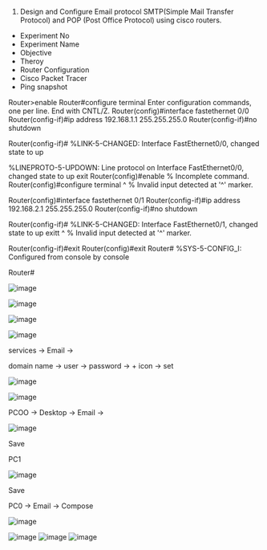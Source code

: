 1. Design and Configure Email protocol SMTP(Simple Mail Transfer Protocol) and POP (Post Office Protocol) using cisco routers.

- Experiment No
- Experiment Name
- Objective
- Theroy
- Router Configuration
- Cisco Packet Tracer
- Ping snapshot



Router>enable
Router#configure terminal
Enter configuration commands, one per line.  End with CNTL/Z.
Router(config)#interface fastethernet 0/0
Router(config-if)#ip address 192.168.1.1 255.255.255.0
Router(config-if)#no shutdown

Router(config-if)#
%LINK-5-CHANGED: Interface FastEthernet0/0, changed state to up

%LINEPROTO-5-UPDOWN: Line protocol on Interface FastEthernet0/0, changed state to up
exit
Router(config)#enable
% Incomplete command.
Router(config)#configure terminal
                     ^
% Invalid input detected at '^' marker.
	
Router(config)#interface fastethernet 0/1
Router(config-if)#ip address 192.168.2.1 255.255.255.0
Router(config-if)#no shutdown

Router(config-if)#
%LINK-5-CHANGED: Interface FastEthernet0/1, changed state to up
exitt
                      ^
% Invalid input detected at '^' marker.
	
Router(config-if)#exit
Router(config)#exit
Router#
%SYS-5-CONFIG_I: Configured from console by console

Router#

![image](https://user-images.githubusercontent.com/47166768/222942972-6b7a2555-b430-459e-abd8-dfe0928af745.png)



![image](https://user-images.githubusercontent.com/47166768/222943003-41bc0cbd-712b-405d-8b48-cf623f4d0fb4.png)

![image](https://user-images.githubusercontent.com/47166768/222943035-9ef126dc-718f-4465-a7ed-ad7bd992923e.png)

![image](https://user-images.githubusercontent.com/47166768/222943069-14c711ee-f9f6-43d7-9351-9aa8823a66ea.png)



services -> Email -> 

domain name -> user -> password -> + icon -> set 

![image](https://user-images.githubusercontent.com/47166768/222943161-e2943b2a-aa79-4773-80c1-dcb63e8266a4.png)

![image](https://user-images.githubusercontent.com/47166768/222943193-6d59bf51-c00f-4580-8ab7-101bdf03a799.png)

PCOO -> Desktop -> Email -> 

![image](https://user-images.githubusercontent.com/47166768/222943258-a2283006-9fd4-4afb-9b8d-ee5140b94db4.png)

Save

PC1

![image](https://user-images.githubusercontent.com/47166768/222943302-18f1dd2a-a998-43cb-8846-7458d7322867.png)

Save

PC0 -> Email -> Compose 

![image](https://user-images.githubusercontent.com/47166768/222943343-a10eb41b-32f0-4833-a88f-1c5291768086.png)


![image](https://user-images.githubusercontent.com/47166768/222943385-ea24cce5-b79a-4928-bf87-7c92db4bd60d.png)
![image](https://user-images.githubusercontent.com/47166768/222943400-8a4b6a52-8660-4129-a788-9516ac140391.png)
![image](https://user-images.githubusercontent.com/47166768/222943641-fcce4af1-cb27-4ad6-bff1-49ec41bda45e.png)







